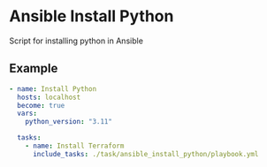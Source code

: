 # Ansible Install Python
Script for installing python in Ansible

## Example

```yaml
- name: Install Python
  hosts: localhost
  become: true
  vars:
    python_version: "3.11" 

  tasks:
    - name: Install Terraform
      include_tasks: ./task/ansible_install_python/playbook.yml 
```